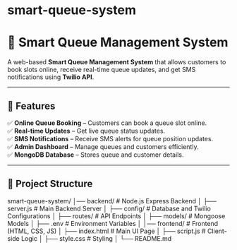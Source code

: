 # smart-queue-system
# 🚀 Smart Queue Management System  

A web-based **Smart Queue Management System** that allows customers to book slots online, receive real-time queue updates, and get SMS notifications using **Twilio API**.

---

## 🌟 Features  

✅ **Online Queue Booking** – Customers can book a queue slot online.  
✅ **Real-time Updates** – Get live queue status updates.  
✅ **SMS Notifications** – Receive SMS alerts for queue position updates.  
✅ **Admin Dashboard** – Manage queues and customers efficiently.  
✅ **MongoDB Database** – Stores queue and customer details.  

---

## 📂 Project Structure 
smart-queue-system/ │── backend/ # Node.js Express Backend │ ├── server.js # Main Backend Server │ ├── config/ # Database and Twilio Configurations │ ├── routes/ # API Endpoints │ ├── models/ # Mongoose Models │ ├── .env # Environment Variables │ │── frontend/ # Frontend (HTML, CSS, JS) │ ├── index.html # Main UI Page │ ├── script.js # Client-side Logic │ ├── style.css # Styling │ └── README.md

